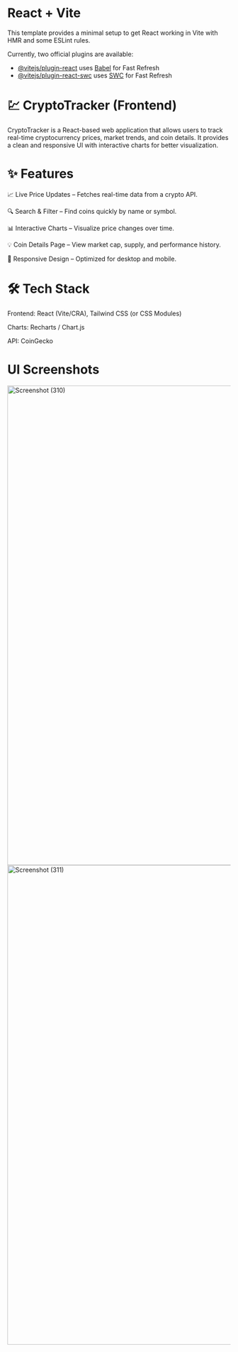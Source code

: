 # React + Vite

This template provides a minimal setup to get React working in Vite with HMR and some ESLint rules.

Currently, two official plugins are available:

- [@vitejs/plugin-react](https://github.com/vitejs/vite-plugin-react/blob/main/packages/plugin-react/README.md) uses [Babel](https://babeljs.io/) for Fast Refresh
- [@vitejs/plugin-react-swc](https://github.com/vitejs/vite-plugin-react-swc) uses [SWC](https://swc.rs/) for Fast Refresh

# 💹 CryptoTracker (Frontend)

CryptoTracker is a React-based web application that allows users to track real-time cryptocurrency prices, market trends, and coin details. It provides a clean and responsive UI with interactive charts for better visualization.

# ✨ Features

📈 Live Price Updates – Fetches real-time data from a crypto API.

🔍 Search & Filter – Find coins quickly by name or symbol.

📊 Interactive Charts – Visualize price changes over time.

💡 Coin Details Page – View market cap, supply, and performance history.

📱 Responsive Design – Optimized for desktop and mobile.

# 🛠️ Tech Stack

Frontend: React (Vite/CRA), Tailwind CSS (or CSS Modules)

Charts: Recharts / Chart.js

API: CoinGecko

# UI Screenshots

<img width="1920" height="1080" alt="Screenshot (310)" src="https://github.com/user-attachments/assets/3b520421-0fdc-43f2-99a8-7f2dedc09df8" />

<img width="1920" height="1080" alt="Screenshot (311)" src="https://github.com/user-attachments/assets/9b97b5c2-4a5a-4205-a9a1-27217f3684a3" />
